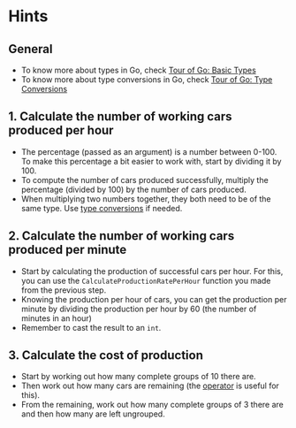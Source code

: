 # Hints

## General

- To know more about types in Go, check [Tour of Go: Basic Types][basic types]
- To know more about type conversions in Go, check [Tour of Go: Type Conversions][type conversions]

## 1. Calculate the number of working cars produced per hour

- The percentage (passed as an argument) is a number between 0-100. To make this percentage a bit easier to work with, start by dividing it by 100.
- To compute the number of cars produced successfully, multiply the percentage (divided by 100) by the number of cars produced.
- When multiplying two numbers together, they both need to be of the same type. Use [type conversions][type conversions] if needed.

## 2. Calculate the number of working cars produced per minute

- Start by calculating the production of successful cars per hour. For this, you can use the `CalculateProductionRatePerHour` function you made from the previous step.
- Knowing the production per hour of cars, you can get the production per minute by dividing the production per hour by 60 (the number of minutes in an hour)
- Remember to cast the result to an `int`.

## 3. Calculate the cost of production 

- Start by working out how many complete groups of 10 there are.
- Then work out how many cars are remaining (the [operator][modulo operator] is useful for this).
- From the remaining, work out how many complete groups of 3 there are and then how many are left ungrouped.

[basic types]: https://tour.golang.org/basics/11
[type conversions]: https://tour.golang.org/basics/13
[modulo operator]: https://golangbyexample.com/remainder-modulus-go-golang/

